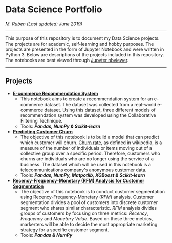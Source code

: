 # Data Science Portfolio
*M. Ruben (Last updated: June 2019)*
***
This purpose of this repository is to document my Data Science projects. The projects are for academic, self-learning and hobby purposes. The projects are presented in the form of Jupyter Notebook and were written in Python 3. Below are descriptions of the projects included in this repository. The notebooks are best viewed through [Jupyter nbviewer](https://nbviewer.jupyter.org/).
***
## Projects
* [**E-commerce Recommendation System**](https://nbviewer.jupyter.org/github/m-rbn/data-science-portfolio/blob/master/E-commerce_Recommendation_System/E-Commerce_Recommendation.ipynb)
  * This notebook aims to create a recommendation system for an e-commerce dataset. The dataset was collected from a real-world e-commerce dataset. Using this dataset, three different models of recommendation system was developed using the Collaborative Filtering Technique.
  * Tools: ***Pandas, NumPy & Scikit-learn***
* [**Predicting Customer Churn**](https://nbviewer.jupyter.org/github/m-rbn/data-science-portfolio/blob/master/Telco_Customer_Churn/Telco_Customer_Churn.ipynb)
  * The objective of this notebook is to build a model that can predict which customer will churn. [Churn rate](https://en.wikipedia.org/wiki/Churn_rate), as defined in wikipedia, is a measure of the number of individuals or items moving out of a collective group over a specific period. Therefore, customers who churns are individuals who are no longer using the service of a business. The dataset which will be used in this notebook is a telecommunications company's anonymous customer data.
  * Tools: ***Pandas, NumPy, Matpotlib, XGBoost & Scikit-learn***
* [**Recency-Frequency-Monetary (RFM) Analysis for Customer Segmentation**](https://nbviewer.jupyter.org/github/m-rbn/data-science-portfolio/blob/master/RFM_Analysis_for_Customer_Segmentation/RFM_Analysis.ipynb)
  * The objective of this notebook is to conduct customer segmentation using Recency-Frequency-Monetary (*RFM*) analysis. Customer segmentation divides a pool of customers into discrete customer segment who shares similar characteristic. *RFM* analysis divides groups of customers by focusing on three metrics: *Recency*, *Frequency* and *Monetary Value*. Based on these three metrics, markerters will be able to decide the most appropriate marketing strategy for a specific customer segment.
  * Tools: ***Pandas & NumPy***

